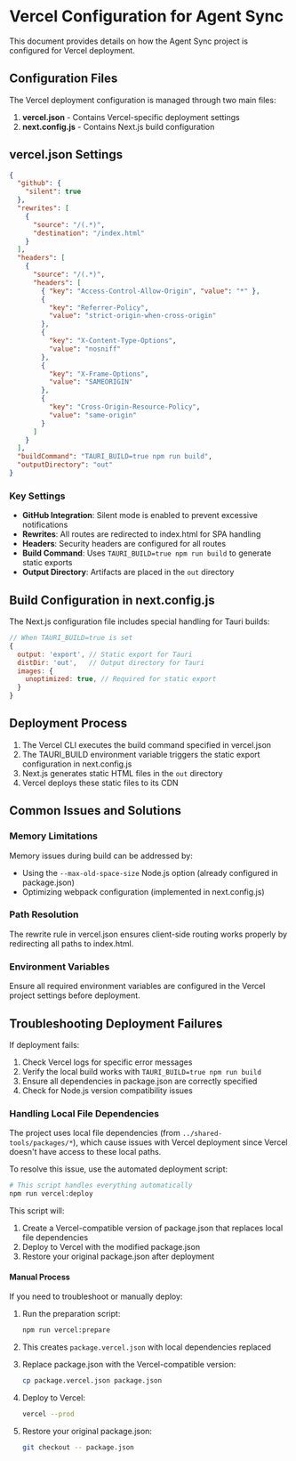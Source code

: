 # Vercel Configuration for Agent Sync

This document provides details on how the Agent Sync project is configured for Vercel deployment.

## Configuration Files

The Vercel deployment configuration is managed through two main files:

1. **vercel.json** - Contains Vercel-specific deployment settings
2. **next.config.js** - Contains Next.js build configuration

## vercel.json Settings

```json
{
  "github": {
    "silent": true
  },
  "rewrites": [
    {
      "source": "/(.*)",
      "destination": "/index.html"
    }
  ],
  "headers": [
    {
      "source": "/(.*)",
      "headers": [
        { "key": "Access-Control-Allow-Origin", "value": "*" },
        {
          "key": "Referrer-Policy",
          "value": "strict-origin-when-cross-origin"
        },
        {
          "key": "X-Content-Type-Options",
          "value": "nosniff"
        },
        {
          "key": "X-Frame-Options",
          "value": "SAMEORIGIN"
        },
        {
          "key": "Cross-Origin-Resource-Policy",
          "value": "same-origin"
        }
      ]
    }
  ],
  "buildCommand": "TAURI_BUILD=true npm run build",
  "outputDirectory": "out"
}
```

### Key Settings

- **GitHub Integration**: Silent mode is enabled to prevent excessive notifications
- **Rewrites**: All routes are redirected to index.html for SPA handling
- **Headers**: Security headers are configured for all routes
- **Build Command**: Uses `TAURI_BUILD=true npm run build` to generate static exports
- **Output Directory**: Artifacts are placed in the `out` directory

## Build Configuration in next.config.js

The Next.js configuration file includes special handling for Tauri builds:

```javascript
// When TAURI_BUILD=true is set
{
  output: 'export', // Static export for Tauri
  distDir: 'out',   // Output directory for Tauri
  images: {
    unoptimized: true, // Required for static export
  }
}
```

## Deployment Process

1. The Vercel CLI executes the build command specified in vercel.json
2. The TAURI_BUILD environment variable triggers the static export configuration in next.config.js
3. Next.js generates static HTML files in the `out` directory
4. Vercel deploys these static files to its CDN

## Common Issues and Solutions

### Memory Limitations

Memory issues during build can be addressed by:
- Using the `--max-old-space-size` Node.js option (already configured in package.json)
- Optimizing webpack configuration (implemented in next.config.js)

### Path Resolution

The rewrite rule in vercel.json ensures client-side routing works properly by redirecting all paths to index.html.

### Environment Variables

Ensure all required environment variables are configured in the Vercel project settings before deployment.

## Troubleshooting Deployment Failures

If deployment fails:

1. Check Vercel logs for specific error messages
2. Verify the local build works with `TAURI_BUILD=true npm run build`
3. Ensure all dependencies in package.json are correctly specified
4. Check for Node.js version compatibility issues

### Handling Local File Dependencies

The project uses local file dependencies (from `../shared-tools/packages/*`), which cause issues with Vercel deployment since Vercel doesn't have access to these local paths.

To resolve this issue, use the automated deployment script:

```bash
# This script handles everything automatically
npm run vercel:deploy
```

This script will:
1. Create a Vercel-compatible version of package.json that replaces local file dependencies
2. Deploy to Vercel with the modified package.json
3. Restore your original package.json after deployment

#### Manual Process

If you need to troubleshoot or manually deploy:

1. Run the preparation script:
   ```bash
   npm run vercel:prepare
   ```

2. This creates `package.vercel.json` with local dependencies replaced

3. Replace package.json with the Vercel-compatible version:
   ```bash
   cp package.vercel.json package.json
   ```

4. Deploy to Vercel:
   ```bash
   vercel --prod
   ```

5. Restore your original package.json:
   ```bash
   git checkout -- package.json
   ```